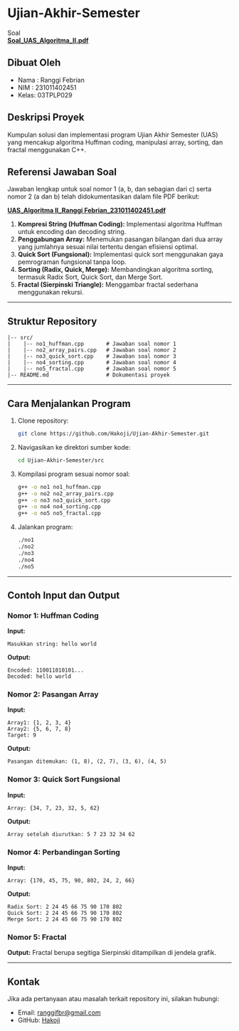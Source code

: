 # Ujian-Akhir-Semester

Soal  
**[Soal_UAS_Algoritma_II.pdf](./Soal%20UAS%20Algoritma&20II.pdf)**


## Dibuat Oleh
- Nama : Ranggi Febrian  
- NIM  : 231011402451  
- Kelas: 03TPLP029  

## Deskripsi Proyek
Kumpulan solusi dan implementasi program Ujian Akhir Semester (UAS) yang mencakup algoritma Huffman coding, manipulasi array, sorting, dan fractal menggunakan C++.

## Referensi Jawaban Soal

Jawaban lengkap untuk soal nomor 1 (a, b, dan sebagian dari c) serta nomor 2 (a dan b) telah didokumentasikan dalam file PDF berikut:

**[UAS_Algoritma II_Ranggi Febrian_231011402451.pdf](./UAS_Algoritma%20II_Ranggi%20Febrian_231011402451.pdf)**

1. **Kompresi String (Huffman Coding):** Implementasi algoritma Huffman untuk encoding dan decoding string.
2. **Penggabungan Array:** Menemukan pasangan bilangan dari dua array yang jumlahnya sesuai nilai tertentu dengan efisiensi optimal.
3. **Quick Sort (Fungsional):** Implementasi quick sort menggunakan gaya pemrograman fungsional tanpa loop.
4. **Sorting (Radix, Quick, Merge):** Membandingkan algoritma sorting, termasuk Radix Sort, Quick Sort, dan Merge Sort.
5. **Fractal (Sierpinski Triangle):** Menggambar fractal sederhana menggunakan rekursi.

---

## Struktur Repository

```
|-- src/
|    |-- no1_huffman.cpp       # Jawaban soal nomor 1
|    |-- no2_array_pairs.cpp   # Jawaban soal nomor 2
|    |-- no3_quick_sort.cpp    # Jawaban soal nomor 3
|    |-- no4_sorting.cpp       # Jawaban soal nomor 4
|    |-- no5_fractal.cpp       # Jawaban soal nomor 5
|-- README.md                  # Dokumentasi proyek
```

---

## Cara Menjalankan Program

1. Clone repository:
   ```bash
   git clone https://github.com/Hakoji/Ujian-Akhir-Semester.git
   ```
2. Navigasikan ke direktori sumber kode:
   ```bash
   cd Ujian-Akhir-Semester/src
   ```
3. Kompilasi program sesuai nomor soal:
   ```bash
   g++ -o no1 no1_huffman.cpp
   g++ -o no2 no2_array_pairs.cpp
   g++ -o no3 no3_quick_sort.cpp
   g++ -o no4 no4_sorting.cpp
   g++ -o no5 no5_fractal.cpp
   ```
4. Jalankan program:
   ```bash
   ./no1
   ./no2
   ./no3
   ./no4
   ./no5
   ```

---

## Contoh Input dan Output

### **Nomor 1: Huffman Coding**
**Input:**
```
Masukkan string: hello world
```
**Output:**
```
Encoded: 110011010101...
Decoded: hello world
```

### **Nomor 2: Pasangan Array**
**Input:**
```
Array1: {1, 2, 3, 4}
Array2: {5, 6, 7, 8}
Target: 9
```
**Output:**
```
Pasangan ditemukan: (1, 8), (2, 7), (3, 6), (4, 5)
```

### **Nomor 3: Quick Sort Fungsional**
**Input:**
```
Array: {34, 7, 23, 32, 5, 62}
```
**Output:**
```
Array setelah diurutkan: 5 7 23 32 34 62
```

### **Nomor 4: Perbandingan Sorting**
**Input:**
```
Array: {170, 45, 75, 90, 802, 24, 2, 66}
```
**Output:**
```
Radix Sort: 2 24 45 66 75 90 170 802
Quick Sort: 2 24 45 66 75 90 170 802
Merge Sort: 2 24 45 66 75 90 170 802
```

### **Nomor 5: Fractal**
**Output:**
Fractal berupa segitiga Sierpinski ditampilkan di jendela grafik.

---

## Kontak
Jika ada pertanyaan atau masalah terkait repository ini, silakan hubungi:  
- Email: ranggifbr@gmail.com  
- GitHub: [Hakoji](https://github.com/Hakoji)
